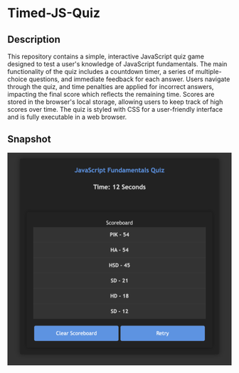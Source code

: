 # Timed-JS-Quiz

## Description
This repository contains a simple, interactive JavaScript quiz game designed to test a user's knowledge of JavaScript fundamentals. The main functionality of the quiz includes a countdown timer, a series of multiple-choice questions, and immediate feedback for each answer. Users navigate through the quiz, and time penalties are applied for incorrect answers, impacting the final score which reflects the remaining time. Scores are stored in the browser's local storage, allowing users to keep track of high scores over time. The quiz is styled with CSS for a user-friendly interface and is fully executable in a web browser.

## Snapshot
![Snapshot](./assets/Images/Snapshot.png)

